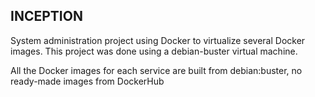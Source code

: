 ## INCEPTION

System administration project using Docker to virtualize several Docker images. This project was done using a debian-buster virtual machine.

All the Docker images for each service are built from debian:buster, no ready-made images from DockerHub
